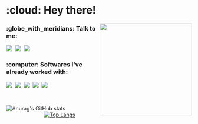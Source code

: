 <h1>:cloud: Hey there!</h1>

<img src="https://media.giphy.com/media/fSGrpj2wJynDwgftc7/giphy.gif" width="250" align="right">

<h3>:globe_with_meridians: Talk to me:</h3>

<p>
    <a href="https://www.linkedin.com/in/mclaralvs/"><img src="https://img.shields.io/badge/LinkedIn-0077B5?style=for-the-badge&logo=linkedin&logoColor=white"></img></a>&nbsp;
    <a href="https://www.instagram.com/mclaralvs/"><img src="https://img.shields.io/badge/Instagram-E4405F?style=for-the-badge&logo=instagram&logoColor=white"></img></a>&nbsp;
    <img src="https://img.shields.io/badge/Gmail-D14836?style=for-the-badge&logo=gmail&logoColor=white"></img>
</p>

<h3>:computer: Softwares I've already worked with:</h3>

<p>
    <img src="https://img.shields.io/badge/HTML5-E34F26?style=for-the-badge&logo=html5&logoColor=white"></img>&nbsp;
    <img src="https://img.shields.io/badge/CSS3-1572B6?style=for-the-badge&logo=css3&logoColor=white"></img>&nbsp;
    <img src="https://img.shields.io/badge/Python-3776AB?style=for-the-badge&logo=python&logoColor=white"></img>&nbsp;
    <img src="https://img.shields.io/badge/C-00599C?style=for-the-badge&logo=c&logoColor=white"></img>&nbsp;
    <img src="https://img.shields.io/badge/MySQL-00000F?style=for-the-badge&logo=mysql&logoColor=white"></img>&nbsp;
</p>

<br>

<div>

![Anurag's GitHub stats](https://github-readme-stats.vercel.app/api?username=mclaralvs&theme=dark&hide_border=true&text_color=FFFFFF&icon_color=00000&hide=prs,issues&show_icons=true) &nbsp;&nbsp;&nbsp;&nbsp;&nbsp;&nbsp;&nbsp;&nbsp;&nbsp;&nbsp;&nbsp;&nbsp;&nbsp;&nbsp;&nbsp;&nbsp;&nbsp;&nbsp;&nbsp;&nbsp;&nbsp;&nbsp;&nbsp;&nbsp;&nbsp; [![Top Langs](https://github-readme-stats.vercel.app/api/top-langs/?username=mclaralvs&theme=dark&hide_border=true&show_icons=true&layout=compact)](https://github.com/mclaralvs/github-readme-stats)

</div>
